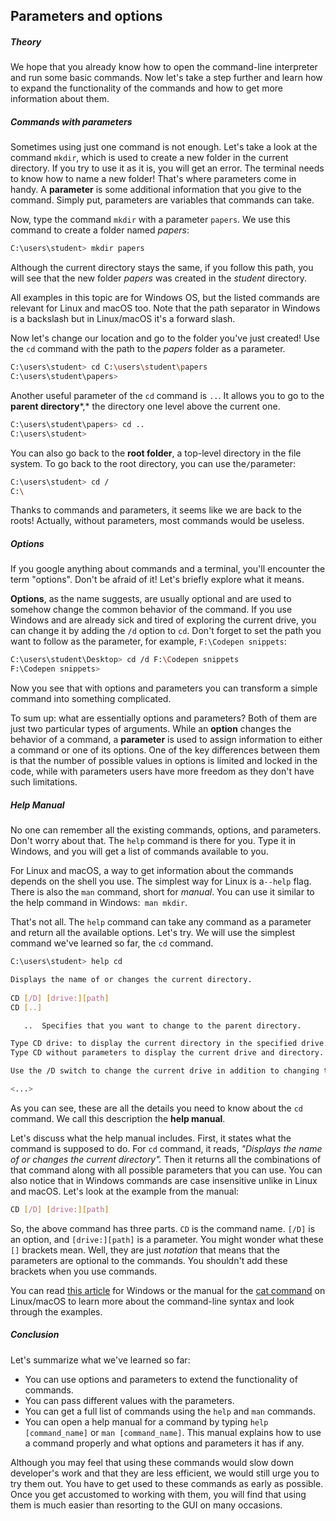## Parameters and options

##### Theory

We hope that you already know how to open the command-line interpreter and run some basic commands. Now let's take a step further and learn how to expand the functionality of the commands and how to get more information about them.

##### Commands with parameters

Sometimes using just one command is not enough. Let's take a look at the command `mkdir`, which is used to create a new folder in the current directory. If you try to use it as it is, you will get an error. The terminal needs to know how to name a new folder! That's where parameters come in handy. A **parameter** is some additional information that you give to the command. Simply put, parameters are variables that commands can take.

Now, type the command `mkdir` with a parameter `papers`. We use this command to create a folder named *papers*:

```bash
C:\users\student> mkdir papers
```

Although the current directory stays the same, if you follow this path, you will see that the new folder *papers* was created in the *student* directory.



All examples in this topic are for Windows OS, but the listed commands are relevant for Linux and macOS too. Note that the path separator in Windows is a backslash but in Linux/macOS it's a forward slash.



Now let's change our location and go to the folder you've just created! Use the `cd` command with the path to the *papers* folder as a parameter.

```bash
C:\users\student> cd C:\users\student\papers
C:\users\student\papers>
```

Another useful parameter of the `cd` command is `..`. It allows you to go to the **parent directory***,* the directory one level above the current one.

```bash
C:\users\student\papers> cd ..
C:\users\student>
```

You can also go back to the **root folder**, a top-level directory in the file system. To go back to the root directory, you can use the`/`parameter:

```bash
C:\users\student> cd /
C:\
```

Thanks to commands and parameters, it seems like we are back to the roots! Actually, without parameters, most commands would be useless.

##### Options

If you google anything about commands and a terminal, you'll encounter the term "options". Don't be afraid of it! Let's briefly explore what it means.

**Options**, as the name suggests, are usually optional and are used to somehow change the common behavior of the command. If you use Windows and are already sick and tired of exploring the current drive, you can change it by adding the `/d` option to `cd`. Don't forget to set the path you want to follow as the parameter, for example, `F:\Codepen snippets`:

```bash
C:\users\student\Desktop> cd /d F:\Codepen snippets
F:\Codepen snippets>
```

Now you see that with options and parameters you can transform a simple command into something complicated.

To sum up: what are essentially options and parameters? Both of them are just two particular types of arguments. While an **option** changes the behavior of a command, a **parameter** is used to assign information to either a command or one of its options. One of the key differences between them is that the number of possible values in options is limited and locked in the code, while with parameters users have more freedom as they don't have such limitations.

##### Help Manual

No one can remember all the existing commands, options, and parameters. Don't worry about that. The `help` command is there for you. Type it in Windows, and you will get a list of commands available to you.



For Linux and macOS, a way to get information about the commands depends on the shell you use. The simplest way for Linux is a`--help` flag. There is also the `man` command, short for *manual*. You can use it similar to the help command in Windows:` man mkdir`.



That's not all. The `help` command can take any command as a parameter and return all the available options. Let's try. We will use the simplest command we've learned so far, the `cd` command.

```bash
C:\users\student> help cd

Displays the name of or changes the current directory.
 
CD [/D] [drive:][path]
CD [..]

   ..  Specifies that you want to change to the parent directory.

Type CD drive: to display the current directory in the specified drive.
Type CD without parameters to display the current drive and directory.

Use the /D switch to change the current drive in addition to changing the current directory for a drive.

<...>
```

As you can see, these are all the details you need to know about the `cd` command. We call this description the **help manual**.

Let's discuss what the help manual includes. First, it states what the command is supposed to do. For `cd` command, it reads, *"Displays the name of or changes the current directory".* Then it returns all the combinations of that command along with all possible parameters that you can use. You can also notice that in Windows commands are case insensitive unlike in Linux and macOS. Let's look at the example from the manual:

```bash
CD [/D] [drive:][path]
```

So, the above command has three parts. `CD` is the command name. `[/D]` is an option, and `[drive:][path]` is a parameter. You might wonder what these `[]` brackets mean. Well, they are just *notation* that means that the parameters are optional to the commands. You shouldn't add these brackets when you use commands.

You can read [this article](https://www.lifewire.com/how-to-read-command-syntax-2618082) for Windows or the manual for the [cat command](https://www.hscripts.com/tutorials/linux-commands/cat.html) on Linux/macOS to learn more about the command-line syntax and look through the examples.

##### Conclusion

Let's summarize what we've learned so far:

- You can use options and parameters to extend the functionality of commands.
- You can pass different values with the parameters.
- You can get a full list of commands using the `help` and `man` commands.
- You can open a help manual for a command by typing `help [command_name]` or `man [command_name]`. This manual explains how to use a command properly and what options and parameters it has if any.

Although you may feel that using these commands would slow down developer's work and that they are less efficient, we would still urge you to try them out. You have to get used to these commands as early as possible. Once you get accustomed to working with them, you will find that using them is much easier than resorting to the GUI on many occasions.